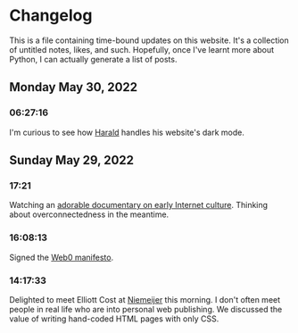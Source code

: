 # Changelog
This is a file containing time-bound updates on this website. It's a collection of untitled notes, likes, and such. Hopefully, once I've learnt more about Python, I can actually generate a list of posts.

## Monday May 30, 2022

### 06:27:16
I'm curious to see how [Harald](https://volse.net/~haraldei/) handles his website's dark mode. 

## Sunday May 29, 2022

### 17:21
Watching an [adorable documentary on early Internet culture](https://youtu.be/PuAbCgGpeog). Thinking about overconnectedness in the meantime. 

### 16:08:13
Signed the [Web0 manifesto](https://web0.small-web.org/#zinzy-waleson).

### 14:17:33
Delighted to meet Elliott Cost at [Niemeijer](/niemeijer) this morning. I don't often meet people in real life who are into personal web publishing. We discussed the value of writing hand-coded HTML pages with only CSS.